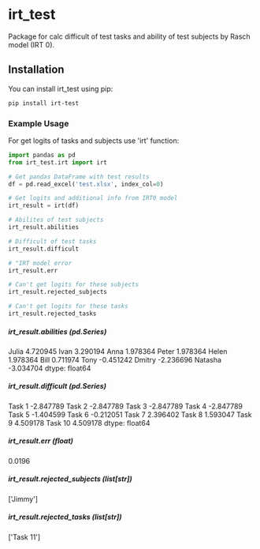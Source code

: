 # irt_test
Package for calc difficult of test tasks and ability of test subjects by Rasch model (IRT 0).

## Installation
You can install irt_test using pip:

```bash
pip install irt-test
```

### Example Usage

For get logits of tasks and subjects use 'irt' function:

```python
import pandas as pd
from irt_test.irt import irt

# Get pandas DataFrame with test results
df = pd.read_excel('test.xlsx', index_col=0)

# Get logits and additional info from IRT0 model
irt_result = irt(df)

# Abilites of test subjects
irt_result.abilities

# Difficult of test tasks
irt_result.difficult

# "IRT model error
irt_result.err

# Can't get logits for these subjects
irt_result.rejected_subjects

# Can't get logits for these tasks
irt_result.rejected_tasks
```
##### irt_result.abilities (pd.Series)
Julia      4.720945
Ivan       3.290194
Anna       1.978364
Peter      1.978364
Helen      1.978364
Bill       0.711974
Tony      -0.451242
Dmitry    -2.236696
Natasha   -3.034704
dtype: float64

##### irt_result.difficult (pd.Series)
Task 1    -2.847789
Task 2    -2.847789
Task 3    -2.847789
Task 4    -2.847789
Task 5    -1.404599
Task 6    -0.212051
Task 7     2.396402
Task 8     1.593047
Task 9     4.509178
Task 10    4.509178
dtype: float64

##### irt_result.err (float)
0.0196

##### irt_result.rejected_subjects (list[str])
['Jimmy']

##### irt_result.rejected_tasks (list[str])
 ['Task 11']



